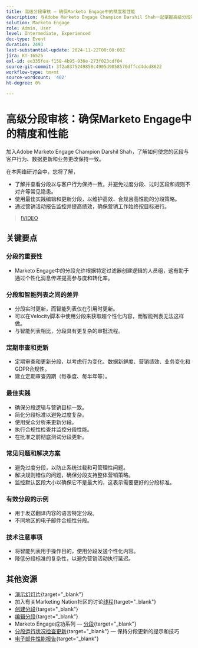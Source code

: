 ```yaml
---
title: 高级分段审核 — 确保Marketo Engage中的精度和性能
description: 与Adobe Marketo Engage Champion Darshil Shah一起掌握高级分段审核，学习优化分段策略、调整客户行为、维护GDPR合规性并通过最佳实践和实时更新提升营销绩效。
solution: Marketo Engage
role: Admin, User
level: Intermediate, Experienced
doc-type: Event
duration: 2493
last-substantial-update: 2024-11-22T00:00:00Z
jira: KT-16525
exl-id: ee335fea-f158-4b95-930e-273f023cdf04
source-git-commit: 3f2a8375249858c4905d9058570dffcd4dcd8622
workflow-type: tm+mt
source-wordcount: '402'
ht-degree: 0%

---
```


# 高级分段审核：确保Marketo Engage中的精度和性能

加入Adobe Marketo Engage Champion Darshil Shah，了解如何使您的区段与客户行为、数据更新和业务更改保持一致。

在本网络研讨会中，您将了解，

* 了解并查看分段以与客户行为保持一致，并避免过度分段、过时区段和规则不对齐等常见隐患。
* 使用最佳实践编辑和更新分段，以维护高效、合规且高性能的分段策略。
* 通过营销活动报告监控并提高绩效，确保营销工作始终按目标进行。

>[!VIDEO](https://video.tv.adobe.com/v/3439383/?learn=on&enablevpops)

## 关键要点

### 分段的重要性

* Marketo Engage中的分段允许根据特定过滤器创建逻辑的人员组，这有助于通过个性化消息传递提高参与度和转化率。

### 分段和智能列表之间的差异

* 分段实时更新，而智能列表仅在引用时更新。
* 可以在Velocity脚本中使用分段来获取超个性化内容，而智能列表无法这样做。
* 与智能列表相比，分段具有更复杂的审批流程。

### 定期审查和更新

* 定期审查和更新分段，以考虑行为变化、数据新鲜度、营销绩效、业务变化和GDPR合规性。
* 建立定期审查周期（每季度、每半年等）。

### 最佳实践

* 确保分段逻辑与营销目标一致。
* 简化分段标准以避免过度复杂。
* 使用受众分析来更新分段。
* 执行合规性检查并监控分段性能。
* 在批准之前彻底测试分段更新。

### 常见问题和解决方案

* 避免过度分段，以防止系统过载和可管理性问题。
* 解决规则错位的问题，确保分段支持整体营销策略。
* 监控默认区段大小以确保它不是最大的，这表示需要更好的分段标准。

### 有效分段的示例

* 用于发送翻译内容的语言特定分段。
* 不同地区的电子邮件合规性分段。

### 技术注意事项

* 将智能列表用于操作目的，使用分段发送个性化内容。
* 降低分段标准的复杂性，以避免营销活动执行延迟。

## 其他资源

* [演示幻灯片](https://engage.adobe.com/rs/360-KCI-804/images/AME_Learn%20From%20your%20peers%20Webinar_Advanced%20segmentation%20Audits.pdf?version=0){target="_blank"}
* 加入有关Marketing Nation社区的讨论[线程](https://nation.marketo.com/t5/product-discussions/register-now-learn-from-your-peers-advanced-segmentation-audits/td-p/353460){target="_blank"}
* [创建分段](https://experienceleague.adobe.com/en/docs/marketo/using/product-docs/personalization/segmentation-and-snippets/segmentation/create-a-segmentation){target="_blank"}
* [编辑分段](https://experienceleague.adobe.com/en/docs/marketo/using/product-docs/personalization/segmentation-and-snippets/segmentation/edit-a-segmentation){target="_blank"}
* Marketo Engage成功系列 — [分段](https://nation.marketo.com/t5/product-blogs/marketo-success-series-segmentation/ba-p/304969){target="_blank"}
* [分段运行状况检查更新](https://nation.marketo.com/t5/product-blogs/segmentation-health-check-updates-tips-and-tricks-for-keeping/ba-p/241963){target="_blank"} — 保持分段更新的提示和技巧
* [电子邮件性能报告](https://experienceleague.adobe.com/en/docs/marketo/using/product-docs/email-marketing/email-programs/email-program-data/email-performance-report){target="_blank"}
